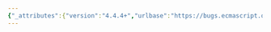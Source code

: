 ```yaml
---
{"_attributes":{"version":"4.4.4+","urlbase":"https://bugs.ecmascript.org/","maintainer":"dherman@mozilla.com"},"bug":{"bug_id":3295,"creation_ts":"2014-10-19 13:34:00 -0700","short_desc":"Table 39 — ExportEntry Record Fields, copy paste typo","delta_ts":"2014-12-07 14:35:01 -0800","product":"Draft for 6th Edition","component":"technical issue","version":"Rev 28: October 14, 2014 Draft","rep_platform":"All","op_sys":"All","bug_status":"RESOLVED","resolution":"FIXED","priority":"Normal","bug_severity":"enhancement","everconfirmed":true,"reporter":{"uid":"waldron.rick","name":"Rick Waldron"},"assigned_to":{"uid":"allen","name":"Allen Wirfs-Brock"},"long_desc":[{"commentid":10527,"comment_count":0,"who":{"uid":"waldron.rick","name":"Rick Waldron"},"bug_when":"2014-10-19 13:34:27 -0700","thetext":"In Table 39's secondary table, that contains the examples, the rightmost column header reads \"Import Statement Form\", but should read \"Export Statement Form\""},{"commentid":10650,"comment_count":1,"who":{"uid":"allen","name":"Allen Wirfs-Brock"},"bug_when":"2014-11-16 16:20:13 -0800","thetext":"fixed in rev29 editor's draft"},{"commentid":10857,"comment_count":2,"who":{"uid":"allen","name":"Allen Wirfs-Brock"},"bug_when":"2014-12-07 14:35:01 -0800","thetext":"fixed in rev29"}]}}
---
```


